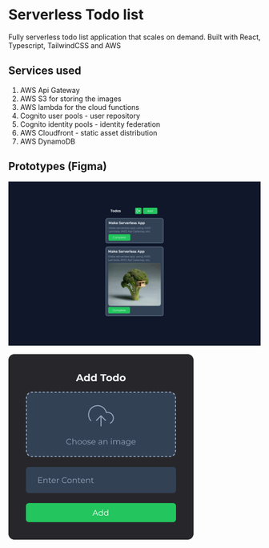 # Serverless Todo list

Fully serverless todo list application that scales on demand. Built with React, Typescript, TailwindCSS and AWS

## Services used

1. AWS Api Gateway
2. AWS S3 for storing the images
3. AWS lambda for the cloud functions
4. Cognito user pools - user repository
5. Cognito identity pools - identity federation
6. AWS Cloudfront - static asset distribution
7. AWS DynamoDB

## Prototypes (Figma)

![Main](/desktop-main.jpg)

![Main](/add-todo-modal.jpg)
